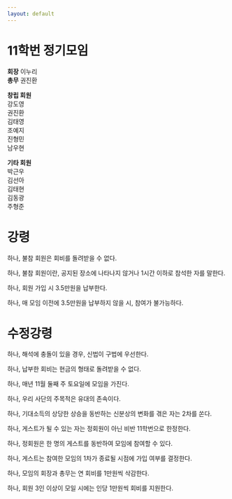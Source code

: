 ```yaml
---
layout: default
---
```


# 11학번 정기모임
**회장** 이누리  
**총무** 권진환  

**창립 회원**  
강도영  
권진환  
김태영  
조예지  
진형민  
남우현

**기타 회원**  
박근우  
김선아  
김태현  
김동광  
주형준  

# 강령
하나, 불참 회원은 회비를 돌려받을 수 없다.  

하나, 불참 회원이란, 공지된 장소에 나타나지 않거나 1시간 이하로 참석한 자를 말한다.  

하나, 회원 가입 시 3.5만원을 납부한다.  

하나, 매 모임 이전에 3.5만원을 납부하지 않을 시, 참여가 불가능하다.

# 수정강령
하나, 해석에 충돌이 있을 경우, 신법이 구법에 우선한다.  

하나, 납부한 회비는 현금의 형태로 돌려받을 수 없다.  

하나, 매년 11월 둘째 주 토요일에 모임을 가진다.  

하나, 우리 사단의 주목적은 유대의 존속이다.  

하나, 기대소득의 상당한 상승을 동반하는 신분상의 변화를 겪은 자는 2차를 쏜다.  

하나, 게스트가 될 수 있는 자는 정회원이 아닌 비반 11학번으로 한정한다.  

하나, 정회원은 한 명의 게스트를 동반하여 모임에 참여할 수 있다.  

하나, 게스트는 참여한 모임의 1차가 종료될 시점에 가입 여부를 결정한다.  

하나, 모임의 회장과 총무는 연 회비를 1만원씩 삭감한다.

하나, 회원 3인 이상이 모일 시에는 인당 1만원씩 회비를 지원한다.  
